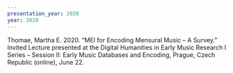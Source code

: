 ```yaml
---
presentation_year: 2020
year: 2020
---
```


Thomae, Martha E. 2020. “MEI for Encoding Mensural Music – A Survey.” Invited Lecture presented at the Digital Humanities in Early Music Research I Series – Session II: Early Music Databases and Encoding, Prague, Czech Republic (online), June 22.